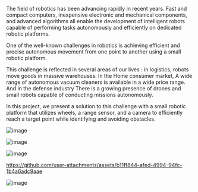 The field of robotics has been advancing rapidly in recent years. Fast and compact computers, inexpensive electronic and mechanical components, and advanced algorithms all enable the development of intelligent robots capable of performing tasks autonomously and efficiently on dedicated robotic platforms.

One of the well-known challenges in robotics is achieving efficient and precise autonomous movement from one point to another using a small robotic platform.

This challenge is reflected in several areas of our lives : in logistics, robots move goods in massive warehouses. In the Home consumer market, A wide range of autonomous vacuum cleaners is available in a wide price range. And in the defense industry There is a growing presence of drones and small robots capable of conducting missions autonomously.

In this project, we present a solution to this challenge with a small robotic platform that utilizes wheels, a range sensor, and a camera to efficiently reach a target point while identifying and avoiding obstacles.

![image](https://github.com/user-attachments/assets/62b5179c-b61e-4fb2-be84-dc50984f22e6)

![image](https://github.com/user-attachments/assets/a8ad23b8-df0d-4f5a-a1c7-b464b4fae617)

![image](https://github.com/user-attachments/assets/82fd9cca-e1d7-431d-885b-1978b5987280)



https://github.com/user-attachments/assets/b11ff844-afed-4994-94fc-1b4a6adc9aae



![image](https://github.com/user-attachments/assets/c50f3de6-1691-4291-a681-1cb2a54f7f80)
